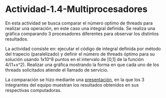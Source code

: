 # Actividad-1.4-Multiprocesadores
En esta actividad se busca comparar el número optimo de threads para realizar una operación, en este caso una integral definida. Se realiza una gráfica comparando 3 procesadores diferentes para observar los distintos resultados.

La actividad consiste en: ejecutar el código de integral definida por método del trapecio (paralelizado) y definir el número de threads óptimo para su solución usando 1x10^8 puntos en el intervalo de [0,1] de la función 4/(1+x^2). Realizar una gráfica mostrando la forma en que cada uno de los threads solicitados atiende el llamado de servicio.

La comparación se hizo mediante una [presentación](https://docs.google.com/presentation/d/1Drh4VbGf7hMw1Rf3n-CZkNw6RiyKG5T-MIz9C855Pn4/edit?usp=sharing), en la que los 3 integrantes del equipo muestran los resultados obtenidos en sus respectivas computadoras.
